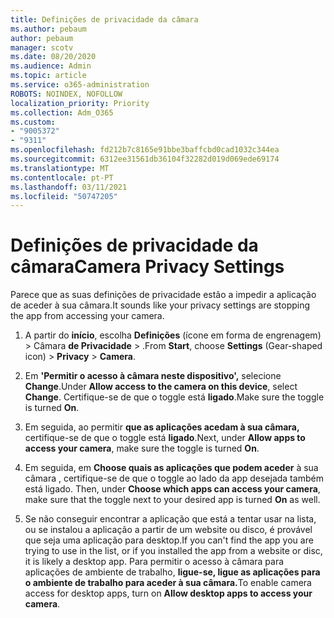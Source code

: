```yaml
---
title: Definições de privacidade da câmara
ms.author: pebaum
author: pebaum
manager: scotv
ms.date: 08/20/2020
ms.audience: Admin
ms.topic: article
ms.service: o365-administration
ROBOTS: NOINDEX, NOFOLLOW
localization_priority: Priority
ms.collection: Adm_O365
ms.custom:
- "9005372"
- "9311"
ms.openlocfilehash: fd212b7c8165e91bbe3baffcbd0cad1032c344ea
ms.sourcegitcommit: 6312ee31561db36104f32282d019d069ede69174
ms.translationtype: MT
ms.contentlocale: pt-PT
ms.lasthandoff: 03/11/2021
ms.locfileid: "50747205"
---
```

# <a name="camera-privacy-settings"></a><span data-ttu-id="a9a8c-102">Definições de privacidade da câmara</span><span class="sxs-lookup"><span data-stu-id="a9a8c-102">Camera Privacy Settings</span></span>

<span data-ttu-id="a9a8c-103">Parece que as suas definições de privacidade estão a impedir a aplicação de aceder à sua câmara.</span><span class="sxs-lookup"><span data-stu-id="a9a8c-103">It sounds like your privacy settings are stopping the app from accessing your camera.</span></span>

1.  <span data-ttu-id="a9a8c-104">A partir do **início**, escolha **Definições** (ícone em forma de engrenagem) > Câmara **de Privacidade**  >  .</span><span class="sxs-lookup"><span data-stu-id="a9a8c-104">From **Start**, choose **Settings** (Gear-shaped icon) > **Privacy** > **Camera**.</span></span>

2.  <span data-ttu-id="a9a8c-105">Em **'Permitir o acesso à câmara neste dispositivo',** selecione **Change**.</span><span class="sxs-lookup"><span data-stu-id="a9a8c-105">Under **Allow access to the camera on this device**, select **Change**.</span></span> <span data-ttu-id="a9a8c-106">Certifique-se de que o toggle está **ligado**.</span><span class="sxs-lookup"><span data-stu-id="a9a8c-106">Make sure the toggle is turned **On**.</span></span>

3.  <span data-ttu-id="a9a8c-107">Em seguida, ao permitir **que as aplicações acedam à sua câmara,** certifique-se de que o toggle está **ligado**.</span><span class="sxs-lookup"><span data-stu-id="a9a8c-107">Next, under **Allow apps to access your camera**, make sure the toggle is turned **On**.</span></span>

4.  <span data-ttu-id="a9a8c-108">Em seguida, em **Choose quais as aplicações que podem aceder** à sua câmara , certifique-se de que o toggle ao lado da app desejada também está ligado. </span><span class="sxs-lookup"><span data-stu-id="a9a8c-108">Then, under **Choose which apps can access your camera**, make sure that the toggle next to your desired app is turned **On** as well.</span></span>

5.  <span data-ttu-id="a9a8c-109">Se não conseguir encontrar a aplicação que está a tentar usar na lista, ou se instalou a aplicação a partir de um website ou disco, é provável que seja uma aplicação para desktop.</span><span class="sxs-lookup"><span data-stu-id="a9a8c-109">If you can't find the app you are trying to use in the list, or if you installed the app from a website or disc, it is likely a desktop app.</span></span> <span data-ttu-id="a9a8c-110">Para permitir o acesso à câmara para aplicações de ambiente de trabalho, **ligue-se, ligue as aplicações para o ambiente de trabalho para aceder à sua câmara.**</span><span class="sxs-lookup"><span data-stu-id="a9a8c-110">To enable camera access for desktop apps, turn on **Allow desktop apps to access your camera**.</span></span>
